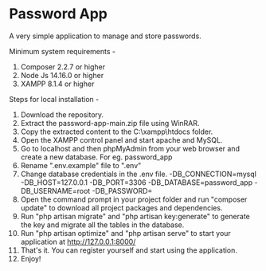 # Password App
 
A very simple application to manage and store passwords.

Minimum system requirements -
1. Composer 2.2.7 or higher
2. Node Js 14.16.0 or higher
3. XAMPP 8.1.4 or higher

Steps for local installation -
1. Download the repository.
2. Extract the password-app-main.zip file using WinRAR.
3. Copy the extracted content to the C:\xampp\htdocs folder.
4. Open the XAMPP control panel and start apache and MySQL.
5. Go to localhost and then phpMyAdmin from your web browser and create a new database. For eg. password_app
6. Rename ".env.example" file to ".env"
7. Change database credentials in the .env file.
        -DB_CONNECTION=mysql
        -DB_HOST=127.0.0.1
        -DB_PORT=3306
        -DB_DATABASE=password_app
        -DB_USERNAME=root
        -DB_PASSWORD=
8. Open the command prompt in your project folder and run "composer update" to download all project packages and dependencies.
9. Run "php artisan migrate" and "php artisan key:generate" to generate the key and migrate all the tables in the database.
10. Run "php artisan optimize" and "php artisan serve" to start your application at http://127.0.0.1:8000/
11. That's it. You can register yourself and start using the application.
12. Enjoy!
